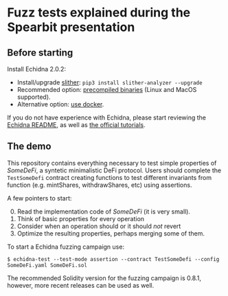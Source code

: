 # Fuzz tests explained during the Spearbit presentation

## Before starting

Install Echidna 2.0.2:

* Install/upgrade [slither](https://github.com/crytic/slither): `pip3 install slither-analyzer --upgrade`
* Recommended option: [precompiled binaries](https://github.com/crytic/echidna/releases/tag/v2.0.2) (Linux and MacOS supported). 
* Alternative option: [use docker](https://hub.docker.com/layers/echidna/trailofbits/echidna/v2.0.2/images/sha256-2d8f87daad48818c8f0e6aca68be6add7d2e7016e950f22a0ceafa1224f03cde?context=explore).

If you do not have experience with Echidna, please start reviewing the [Echidna README](https://github.com/crytic/echidna#echidna-a-fast-smart-contract-fuzzer-), as well as [the official tutorials](https://github.com/crytic/building-secure-contracts/tree/master/program-analysis/echidna). 

## The demo

This repository contains everything necessary to test simple properties of *SomeDeFi*, a syntetic minimalistic DeFi protocol. Users should complete the `TestSomeDefi` contract creating functions to test different invariants from function (e.g. mintShares, withdrawShares, etc) using assertions. 

A few pointers to start:

0. Read the implementation code of *SomeDeFi* (it is very small).
1. Think of basic properties for every operation
2. Consider when an operation should or it should *not* revert
3. Optimize the resulting properties, perhaps merging some of them.

To start a Echidna fuzzing campaign use:

```
$ echidna-test --test-mode assertion --contract TestSomeDefi --config SomeDeFi.yaml SomeDeFi.sol
```

The recommended Solidity version for the fuzzing campaign is 0.8.1, however, more recent releases can be used as well.
